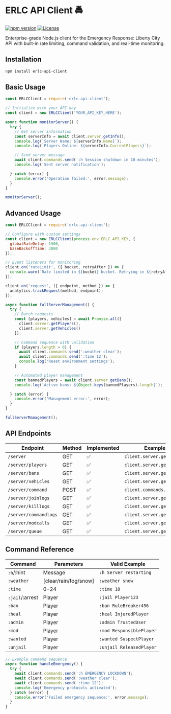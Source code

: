 # ERLC API Client 🚔

[![npm version](https://img.shields.io/npm/v/erlc-api-client)](https://www.npmjs.com/package/erlc-api-client)
[![License](https://img.shields.io/badge/License-MIT%20with%20Restrictions-blue)](LICENSE.md)

Enterprise-grade Node.js client for the Emergency Response: Liberty City API with built-in rate limiting, command validation, and real-time monitoring.

## Installation

```bash
npm install erlc-api-client
```
## Basic Usage
```js
const ERLCClient = require('erlc-api-client');

// Initialize with your API key
const client = new ERLCClient('YOUR_API_KEY_HERE');

async function monitorServer() {
  try {
    // Get server information
    const serverInfo = await client.server.getInfo();
    console.log(`Server Name: ${serverInfo.Name}`);
    console.log(`Players Online: ${serverInfo.CurrentPlayers}`);

    // Send server message
    await client.commands.send(':h Session shutdown in 10 minutes');
    console.log('Sent server notification');

  } catch (error) {
    console.error('Operation failed:', error.message);
  }
}

monitorServer();
```
## Advanced Usage
```js
const ERLCClient = require('erlc-api-client');

// Configure with custom settings
const client = new ERLCClient(process.env.ERLC_API_KEY, {
  globalRateDelay: 1500,
  baseBackoffTime: 3000
});

// Event listeners for monitoring
client.on('rateLimit', ({ bucket, retryAfter }) => {
  console.warn(`Rate limited in ${bucket} bucket. Retrying in ${retryAfter}ms`);
});

client.on('request', ({ endpoint, method }) => {
  analytics.trackRequest(method, endpoint);
});

async function fullServerManagement() {
  try {
    // Batch requests
    const [players, vehicles] = await Promise.all([
      client.server.getPlayers(),
      client.server.getVehicles()
    ]);

    // Command sequence with validation
    if (players.length > 0) {
      await client.commands.send(':weather clear');
      await client.commands.send(':time 12');
      console.log('Reset environment settings');
    }

    // Automated player management
    const bannedPlayers = await client.server.getBans();
    console.log(`Active bans: ${Object.keys(bannedPlayers).length}`);

  } catch (error) {
    console.error('Management error:', error);
  }
}

fullServerManagement();
```
## API Endpoints

| Endpoint                | Method | Implemented | Example Usage                     |
|-------------------------|--------|-------------|-----------------------------------|
| `/server`               | GET    | ✅          | `client.server.getInfo()`         |
| `/server/players`       | GET    | ✅          | `client.server.getPlayers()`      |
| `/server/bans`          | GET    | ✅          | `client.server.getBans()`         |
| `/server/vehicles`      | GET    | ✅          | `client.server.getVehicles()`     |
| `/server/command`       | POST   | ✅          | `client.commands.send()`          |
| `/server/joinlogs`      | GET    | ✅          | `client.server.getJoinLogs()`     |
| `/server/killlogs`      | GET    | ✅          | `client.server.getKillLogs()`     |
| `/server/commandlogs`   | GET    | ✅          | `client.server.getCommandLogs()`  |
| `/server/modcalls`      | GET    | ✅          | `client.server.getModCalls()`     |
| `/server/queue`         | GET    | ✅          | `client.server.getQueue()`        |

## Command Reference

| Command           | Parameters                   | Valid Example                   |
|-------------------|------------------------------|---------------------------------|
| `:h`/:hint       | Message                      | `:h Server restarting`         |
| `:weather`        | [clear/rain/fog/snow]        | `:weather snow`                |
| `:time`           | 0-24                         | `:time 18`                     |
| `:jail`/:arrest   | Player                       | `:jail Player123`              |
| `:ban`            | Player                       | `:ban RuleBreaker456`          |
| `:heal`           | Player                       | `:heal InjuredPlayer`          |
| `:admin`          | Player                       | `:admin TrustedUser`           |
| `:mod`            | Player                       | `:mod ResponsiblePlayer`       |
| `:wanted`         | Player                       | `:wanted SuspectPlayer`        |
| `:unjail`         | Player                       | `:unjail ReleasedPlayer`       |

```js
// Example command sequence
async function handleEmergency() {
  try {
    await client.commands.send(':h EMERGENCY LOCKDOWN');
    await client.commands.send(':weather clear');
    await client.commands.send(':time 12');
    console.log('Emergency protocols activated');
  } catch (error) {
    console.error('Failed emergency sequence:', error.message);
  }
}
```
